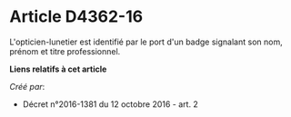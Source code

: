 # Article D4362-16

L'opticien-lunetier est identifié par le port d'un badge signalant son nom, prénom et titre professionnel.

**Liens relatifs à cet article**

_Créé par_:

  - Décret n°2016-1381 du 12 octobre 2016 - art. 2
